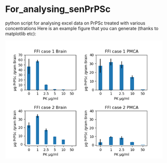 # For_analysing_senPrPSc
python script for analysing excel data on PrPSc treated with various concentrations
Here is an example figure that you can generate (thanks to matplotlib etc):

![alt text](https://github.com/apeden/For_analysing_senPrPSc/blob/master/Figure_8.png)
